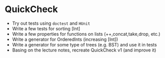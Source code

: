 
# QuickCheck
* Try out tests using `doctest` and `HUnit`
* Write a few tests for sorting [Int]
* Write a few properties for  functions on lists (++,concat,take,drop, etc.)
* Write a generator for OrderedInts (increasing [Int])
* Write a generator for some type of trees (e.g. BST) and use it in tests
* Basing on the lecture notes, recreate  QuickCheck v1 (and improve it)
